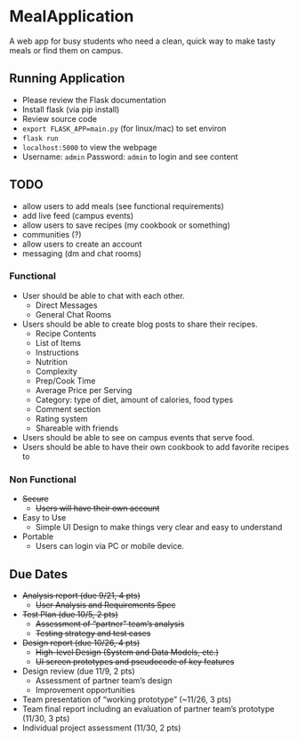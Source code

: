 # MealApplication
A web app for busy students who need a clean, quick way to make tasty meals or find them on campus. 

## Running Application

- Please review the Flask documentation
- Install flask (via pip install)
- Review source code
- `export FLASK_APP=main.py` (for linux/mac) to set environ
- `flask run`
- `localhost:5000` to view the webpage
- Username: `admin` Password: `admin` to login and see content

## TODO

- allow users to add meals (see functional requirements)
- add live feed (campus events)
- allow users to save recipes (my cookbook or something)
- communities (?)
- allow users to create an account
- messaging (dm and chat rooms)

### Functional
- User should be able to chat with each other.
  - Direct Messages
  - General Chat Rooms
- Users should be able to create blog posts to share their recipes.
  - Recipe Contents
  - List of Items
  - Instructions
  - Nutrition
  - Complexity
  - Prep/Cook Time
  - Average Price per Serving
  - Category: type of diet, amount of calories, food types
  - Comment section
  - Rating system
  - Shareable with friends
- Users should be able to see on campus events that serve food.
- Users should be able to have their own cookbook to add favorite recipes to

### Non Functional
- ~~Secure~~
  - ~~Users will have their own account~~
- Easy to Use
  - Simple UI Design to make things very clear and easy to understand
- Portable
  - Users can login via PC or mobile device.

## Due Dates

- ~~Analysis report (due 9/21, 4 pts)~~
  - ~~User Analysis and Requirements Spec~~
- ~~Test Plan (due 10/5, 2 pts)~~
  - ~~Assessment of “partner” team’s analysis~~
  - ~~Testing strategy and test cases~~
- ~~Design report (due 10/26, 4 pts)~~
  - ~~High-level Design (System and Data Models, etc.)~~
  - ~~UI screen prototypes and pseudocode of key features~~
- Design review (due 11/9, 2 pts)
  - Assessment of partner team’s design
  - Improvement opportunities
- Team presentation of “working prototype” (~11/26, 3 pts)
- Team final report including an evaluation of partner team’s prototype (11/30, 3 pts)
- Individual project assessment (11/30, 2 pts)

